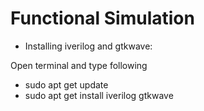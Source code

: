 # Functional Simulation

- Installing iverilog and gtkwave:

Open terminal and type following

- sudo apt get update
- sudo apt get install iverilog gtkwave
